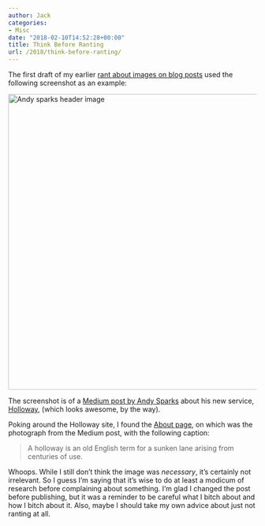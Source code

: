 ```yaml
---
author: Jack
categories:
- Misc
date: "2018-02-10T14:52:28+00:00"
title: Think Before Ranting
url: /2018/think-before-ranting/
---
```

The first draft of my earlier [rant about images on blog posts][1] used the following screenshot as an example:

<img src="/img/2018/02/andy-sparks-header-image-2.png" alt="Andy sparks header image" title="andy-sparks-header-image.png" border="0" width="537" height="600" />

The screenshot is of a [Medium post by Andy Sparks][2] about his new service, [Holloway][3], (which looks awesome, by the way).

Poking around the Holloway site, I found the [About page][4], on which was the photograph from the Medium post, with the following caption:

> A holloway is an old English term for a sunken lane arising from centuries of use.

Whoops. While I still don&#8217;t think the image was _necessary_, it&#8217;s certainly not irrelevant. So I guess I&#8217;m saying that it&#8217;s wise to do at least a modicum of research before complaining about something. I&#8217;m glad I changed the post before publishing, but it was a reminder to be careful what I bitch about and how I bitch about it. Also, maybe I should take my own advice about just not ranting at all.

 [1]: https://jack.baty.net/2018/maybe-your-blog-post-doesnt-need-that-2000-pixel-header-image/
 [2]: https://medium.com/@sparkszilla/introducing-holloway-reliable-in-depth-knowledge-a560b3425ef7
 [3]: https://www.holloway.com/
 [4]: https://www.holloway.com/about